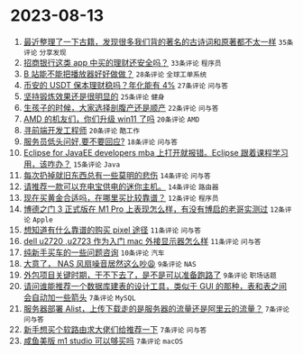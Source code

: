 # 2023-08-13

1. [最近整理了一下古籍，发现很多我们背的著名的古诗词和原著都不太一样](https://www.v2ex.com/t/964852) `35条评论` `分享发现`
1. [招商银行这类 app 中买的理财还安全吗？](https://www.v2ex.com/t/964816) `33条评论` `程序员`
1. [B 站能不能把播放器好好做做？](https://www.v2ex.com/t/964811) `28条评论` `全球工单系统`
1. [币安的 USDT 保本理财稳吗？年化能有 4%](https://www.v2ex.com/t/964845) `27条评论` `问与答`
1. [坚持锻炼效果还是很明显的](https://www.v2ex.com/t/964821) `25条评论` `健身`
1. [生孩子的时候，大家选择剖腹产还是顺产](https://www.v2ex.com/t/964819) `22条评论` `问与答`
1. [AMD 的机友们，你们升级 win11 了吗](https://www.v2ex.com/t/964817) `20条评论` `AMD`
1. [寻前端开发工程师](https://www.v2ex.com/t/964813) `20条评论` `酷工作`
1. [服务员低头问好,要不要回应?](https://www.v2ex.com/t/964814) `18条评论` `问与答`
1. [Eclipse for JavaEE developers mba 上打开就报错。Eclipse 跟着课程学习用，该咋办？](https://www.v2ex.com/t/964828) `15条评论` `Java`
1. [每次扔掉就旧东西总有一些莫明的悲伤](https://www.v2ex.com/t/964833) `14条评论` `问与答`
1. [请推荐一款可以充电宝供电的迷你主机。](https://www.v2ex.com/t/964823) `14条评论` `路由器`
1. [现在买黄金合适吗，在哪里买比较靠谱？](https://www.v2ex.com/t/964831) `12条评论` `程序员`
1. [博德之门 3 正式版在 M1 Pro 上表现怎么样，有没有博启的老哥实测过](https://www.v2ex.com/t/964825) `12条评论` `Apple`
1. [想知道有什么靠谱的购买 pixel 途径](https://www.v2ex.com/t/964837) `11条评论` `问与答`
1. [dell u2720 ,u2723 作为入门 mac 外接显示器怎么样](https://www.v2ex.com/t/964834) `11条评论` `问与答`
1. [纯新手买车的一些问题咨询](https://www.v2ex.com/t/964843) `10条评论` `汽车`
1. [大意了， NAS 风扇噪音居然这么吵😩](https://www.v2ex.com/t/964850) `9条评论` `NAS`
1. [外包项目关键时期，干不下去了，是不是可以准备跑路了](https://www.v2ex.com/t/964835) `9条评论` `职场话题`
1. [请问谁能推荐一个数据库建表的设计工具，类似于 GUI 的那种，表和表之间会自动加一些箭头](https://www.v2ex.com/t/964853) `7条评论` `MySQL`
1. [服务器部署 Alist，上传下载走的是服务器的流量还是阿里云的流量？](https://www.v2ex.com/t/964830) `7条评论` `问与答`
1. [新手想买个软路由求大佬们给推荐一下](https://www.v2ex.com/t/964829) `7条评论` `问与答`
1. [咸鱼美版 m1 studio 可以够买吗](https://www.v2ex.com/t/964815) `7条评论` `macOS`
